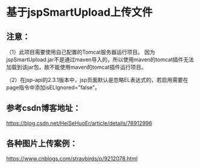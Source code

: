 # 基于jspSmartUpload上传文件

## 注意：
（1）此项目需要使用自己配置的Tomcat服务器运行项目。
    因为jspSmartUpload.jar不是通过maven导入的，所以使用maven的tomcat插件无法加载到该jar包，故不能使用maven的tomcat插件运行项目。

（2）在jsp-api的2.3.1版本中，jsp页面默认是忽略EL表达式的，若启用需要在page指令中添加isELIgnored="false"。

## 参考csdn博客地址：
https://blog.csdn.net/HeiSeHuoEr/article/details/78912996

## 各种图片上传案例：
https://www.cnblogs.com/straybirds/p/9212078.html